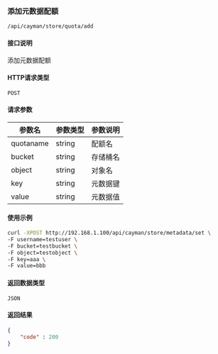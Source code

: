 ### 添加元数据配额
`/api/cayman/store/quota/add`

#### 接口说明
添加元数据配额 

#### HTTP请求类型
`POST`

#### 请求参数
|参数名|参数类型|参数说明|
|--|--|--|
|quotaname|string|配额名|
|bucket|string|存储桶名|
|object|string|对象名|
|key|string|元数据键|
|value|string|元数据值|

#### 使用示例
```sh
curl -XPOST http://192.168.1.100/api/cayman/store/metadata/set \
-F username=testuser \
-F bucket=testbucket \
-F object=testobject \
-F key=aaa \
-F value=bbb
```

#### 返回数据类型
`JSON`

#### 返回结果
```json
{
    "code" : 200
}
```